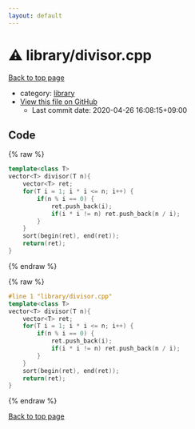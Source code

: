```yaml
---
layout: default
---
```


<!-- mathjax config similar to math.stackexchange -->
<script type="text/javascript" async
  src="https://cdnjs.cloudflare.com/ajax/libs/mathjax/2.7.5/MathJax.js?config=TeX-MML-AM_CHTML">
</script>
<script type="text/x-mathjax-config">
  MathJax.Hub.Config({
    TeX: { equationNumbers: { autoNumber: "AMS" }},
    tex2jax: {
      inlineMath: [ ['$','$'] ],
      processEscapes: true
    },
    "HTML-CSS": { matchFontHeight: false },
    displayAlign: "left",
    displayIndent: "2em"
  });
</script>

<script type="text/javascript" src="https://cdnjs.cloudflare.com/ajax/libs/jquery/3.4.1/jquery.min.js"></script>
<script src="https://cdn.jsdelivr.net/npm/jquery-balloon-js@1.1.2/jquery.balloon.min.js" integrity="sha256-ZEYs9VrgAeNuPvs15E39OsyOJaIkXEEt10fzxJ20+2I=" crossorigin="anonymous"></script>
<script type="text/javascript" src="../../assets/js/copy-button.js"></script>
<link rel="stylesheet" href="../../assets/css/copy-button.css" />


# :warning: library/divisor.cpp

<a href="../../index.html">Back to top page</a>

* category: <a href="../../index.html#d521f765a49c72507257a2620612ee96">library</a>
* <a href="{{ site.github.repository_url }}/blob/master/library/divisor.cpp">View this file on GitHub</a>
    - Last commit date: 2020-04-26 16:08:15+09:00




## Code

<a id="unbundled"></a>
{% raw %}
```cpp
template<class T>
vector<T> divisor(T n){
    vector<T> ret;
    for(T i = 1; i * i <= n; i++) {
        if(n % i == 0) {
            ret.push_back(i);
            if(i * i != n) ret.push_back(n / i);
        }
    }
    sort(begin(ret), end(ret));
    return(ret);
}
```
{% endraw %}

<a id="bundled"></a>
{% raw %}
```cpp
#line 1 "library/divisor.cpp"
template<class T>
vector<T> divisor(T n){
    vector<T> ret;
    for(T i = 1; i * i <= n; i++) {
        if(n % i == 0) {
            ret.push_back(i);
            if(i * i != n) ret.push_back(n / i);
        }
    }
    sort(begin(ret), end(ret));
    return(ret);
}

```
{% endraw %}

<a href="../../index.html">Back to top page</a>

